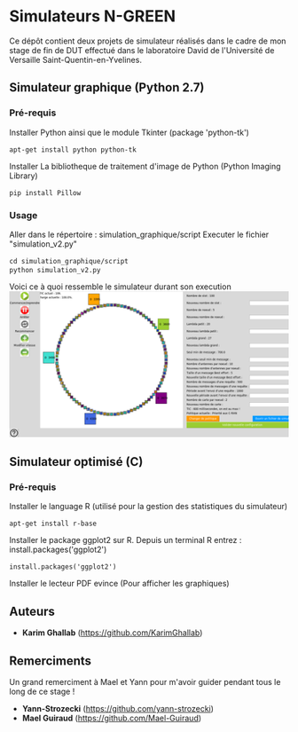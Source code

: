 # Simulateurs N-GREEN

Ce dépôt contient deux projets de simulateur réalisés dans le cadre de mon stage de fin de DUT effectué dans le laboratoire David de l'Université de Versaille Saint-Quentin-en-Yvelines.

## Simulateur graphique (Python 2.7)

### Pré-requis

Installer Python ainsi que le module Tkinter (package 'python-tk')
```
apt-get install python python-tk
```

Installer La bibliotheque de traitement d'image de Python (Python Imaging Library)
```
pip install Pillow
```

### Usage

Aller dans le répertoire : simulation_graphique/script
Executer le fichier "simulation_v2.py"
```
cd simulation_graphique/script
python simulation_v2.py
```

Voici ce à quoi ressemble le simulateur durant son execution
![simulateur_graphique](doc/simulateur_graphique.png)

## Simulateur optimisé (C)

### Pré-requis
Installer le language R (utilisé pour la gestion des statistiques du simulateur)
```
apt-get install r-base
```

Installer le package ggplot2 sur R.
Depuis un terminal R entrez : install.packages('ggplot2')
```
install.packages('ggplot2')
```

Installer le lecteur PDF evince (Pour afficher les graphiques)

## Auteurs

* **Karim Ghallab** (https://github.com/KarimGhallab)

## Remerciments

Un grand remerciment à Mael et Yann pour m'avoir guider pendant tous le long de ce stage !

* **Yann-Strozecki** (https://github.com/yann-strozecki)
* **Mael Guiraud** (https://github.com/Mael-Guiraud)
